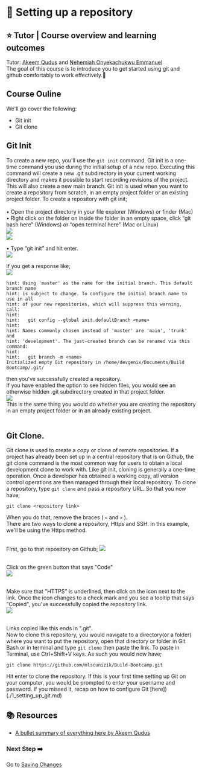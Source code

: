 # :flags: Setting up a repository

## :star: Tutor | Course overview and learning outcomes 

Tutor: [Akeem Qudus](https://github.com/holytech) and [Nehemiah Onyekachukwu Emmanuel](https://github.com/devgenix)<br>
The goal of this course is to introduce you to get started using git and github comfortably to work effectively.🚀

## Course Ouline
We'll go cover the following:
- Git init
- Git clone

## Git Init
To create a new repo, you'll use the ```git init``` command. Git init is a one-time command you use during the initial setup of a new repo. Executing this command will create a new .git subdirectory in your current working directory and makes it possible to start recording revisions of the project. This will also create a new main branch. Git init is used when you want to create a repository from scratch, in an empty project folder or an existing project folder. To create a repository with git init; <br><br>
• Open the project directory in
your file explorer (Windows) or finder
(Mac)
• Right click on the folder on inside the folder in an empty space, click “git bash
here” (Windows) or “open terminal here” (Mac or Linux)<br>
<img src="https://github.com/devgenix/Photo-Backup/blob/main/Build%20Bootcamp/Screenshot%20from%202022-04-05%2013-20-31.png?raw=true" /><br>
<img src="https://github.com/devgenix/Photo-Backup/blob/main/Build%20Bootcamp/folder%20empty.png?raw=true" /><br>

• Type “git init” and hit enter.<br>
<img src="https://github.com/devgenix/Photo-Backup/blob/main/Build%20Bootcamp/Screenshot%20from%202022-04-05%2013-22-05.png?raw=true" /><br>

If you get a response like;<br>
<img src="https://github.com/devgenix/Photo-Backup/blob/main/Build%20Bootcamp/Screenshot%20from%202022-04-05%2013-22-13.png?raw=true" />
```
hint: Using 'master' as the name for the initial branch. This default branch name
hint: is subject to change. To configure the initial branch name to use in all
hint: of your new repositories, which will suppress this warning, call:
hint: 
hint: 	git config --global init.defaultBranch <name>
hint: 
hint: Names commonly chosen instead of 'master' are 'main', 'trunk' and
hint: 'development'. The just-created branch can be renamed via this command:
hint: 
hint: 	git branch -m <name>
Initialized empty Git repository in /home/devgenix/Documents/Build Bootcamp/.git/
``` 
then you've successfully created a repository.<br>
If you have enabled the option to see hidden files, you would see an otherwise hidden .git subdirectory created in that project folder.<br>
<img src="https://github.com/devgenix/Photo-Backup/blob/main/Build%20Bootcamp/Screenshot%20from%202022-04-05%2013-22-33.png?raw=true" /><br>
This is the same thing you would do whether you are creating the repository in an empty project folder or in an already existing project.<br><br>

## Git Clone.
Git clone is used to create a copy or clone of remote repositories. If a project has already been set up in a central repository that is on Github, the git clone command is the most common way for users to obtain a local development clone to work with. Like git init, cloning is generally a one-time operation. Once a developer has obtained a working copy, all version control operations are then managed through their local repository. To clone a repository, type ```git clone``` and pass a repository URL. So that you now have;<br>
```
git clone <repository link>
```

When you do that, remove the braces ( ```<``` and ```>``` ).<br>
There are two ways to clone a repository, Https and SSH. In this example, we'll be using the Https method.<br><br>

First, go to that repository on Github;
<img src="https://github.com/devgenix/Photo-Backup/blob/main/Build%20Bootcamp/git%20clone%201.png?raw=true" /><br><br>

Click on the green button that says "Code"<br>
<img src="https://github.com/devgenix/Photo-Backup/blob/main/Build%20Bootcamp/git%20clone%202.png?raw=true" /><br><br>

Make sure that "HTTPS" is underlined, then click on the icon next to the link. Once the icon changes to a check mark and you see a tooltip that says "Copied", you've successfully copied the repository link. <br>
<img src="https://github.com/devgenix/Photo-Backup/blob/main/Build%20Bootcamp/git%20clone%204.png?raw=true" /><br><br>

Links copied like this ends in ".git".<br>
Now to clone this repository, you would navigate to a directory(or a folder) where you want to put the repository, open that directory or folder in Git Bash or in terminal and type ```git clone``` then paste the link. To paste in Terminal, use Ctrl+Shift+V keys. As such you would now have;
```
git clone https://github.com/mlscunizik/Build-Bootcamp.git
```
Hit enter to clone the repository. If this is your first time setting up Git on your computer, you would be prompted to enter your username and password. If you missed it, recap on how to configure Git [here])(./1_setting_up_git.md)


## 📚  Resources 
* [A bullet summary of everything here by Akeem Qudus](https://docs.google.com/presentation/d/1K_Fj9X1VdctS1RVYVdldnx0yh1n5YaPpYCPgiFDuZCg/edit?usp=sharing) 

### Next Step :arrow_right:
Go to [Saving Changes](./2_Saving_changes.md)
